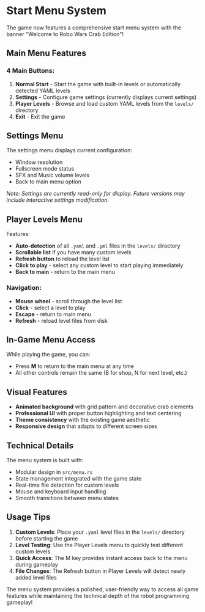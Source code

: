 # Start Menu System

The game now features a comprehensive start menu system with the banner "Welcome to Robo Wars Crab Edition"!

## Main Menu Features

### 4 Main Buttons:

1. **Normal Start** - Start the game with built-in levels or automatically detected YAML levels
2. **Settings** - Configure game settings (currently displays current settings)
3. **Player Levels** - Browse and load custom YAML levels from the `levels/` directory
4. **Exit** - Exit the game

## Settings Menu

The settings menu displays current configuration:
- Window resolution
- Fullscreen mode status
- SFX and Music volume levels
- Back to main menu option

*Note: Settings are currently read-only for display. Future versions may include interactive settings modification.*

## Player Levels Menu

Features:
- **Auto-detection** of all `.yaml` and `.yml` files in the `levels/` directory
- **Scrollable list** if you have many custom levels
- **Refresh button** to reload the level list
- **Click to play** - select any custom level to start playing immediately
- **Back to main** - return to the main menu

### Navigation:
- **Mouse wheel** - scroll through the level list
- **Click** - select a level to play
- **Escape** - return to main menu
- **Refresh** - reload level files from disk

## In-Game Menu Access

While playing the game, you can:
- Press **M** to return to the main menu at any time
- All other controls remain the same (B for shop, N for next level, etc.)

## Visual Features

- **Animated background** with grid pattern and decorative crab elements
- **Professional UI** with proper button highlighting and text centering
- **Theme consistency** with the existing game aesthetic
- **Responsive design** that adapts to different screen sizes

## Technical Details

The menu system is built with:
- Modular design in `src/menu.rs`
- State management integrated with the game state
- Real-time file detection for custom levels
- Mouse and keyboard input handling
- Smooth transitions between menu states

## Usage Tips

1. **Custom Levels**: Place your `.yaml` level files in the `levels/` directory before starting the game
2. **Level Testing**: Use the Player Levels menu to quickly test different custom levels
3. **Quick Access**: The M key provides instant access back to the menu during gameplay
4. **File Changes**: The Refresh button in Player Levels will detect newly added level files

The menu system provides a polished, user-friendly way to access all game features while maintaining the technical depth of the robot programming gameplay!